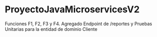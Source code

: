 # ProyectoJavaMicroservicesV2
Funciones F1, F2, F3 y F4. Agregado Endpoint de /reportes y Pruebas Unitarias para la entidad de dominio Cliente
